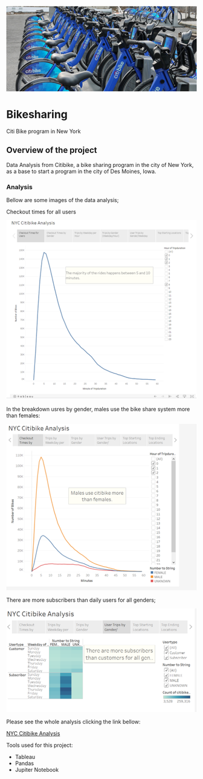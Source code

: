 ## ![this is an image](https://github.com/Fbullman/Bikesharing/blob/main/citibike.png)
# Bikesharing
Citi Bike program in New York


## Overview of the project

Data Analysis from Citibike, a bike sharing program in the city of New York, as a base to start a program in the city of Des Moines, Iowa.

### Analysis

Bellow are some images of the data analysis;

Checkout times for all users

![This is an image](https://github.com/Fbullman/Bikesharing/blob/main/Checkout%20times%20for%20users.png)


In the breakdown usres by gender, males use the bike share system more than females:

![This is an image](https://github.com/Fbullman/Bikesharing/blob/main/Checkout%20by%20times.png)


There are more subscribers than daily users for all genders;

![This is an image](https://github.com/Fbullman/Bikesharing/blob/main/User%20trips%20by%20gender.png)


Please see the whole analysis clicking the link bellow:

[NYC Citibike Analysis](https://public.tableau.com/shared/6R23J337S?:display_count=n&:origin=viz_share_link)

Tools used for this project:
* Tableau
* Pandas
* Jupiter Notebook

